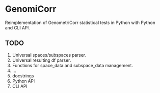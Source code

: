 # GenomiCorr

Reimplementation of GenometriCorr statistical tests in Python with Python and CLI API.

## TODO

1. Universal spaces/subspaces parser.
2. Universal resulting df parser.
3. Functions for space_data and subspace_data management.
4. ...
5. docstrings
6. Python API
7. CLI API
